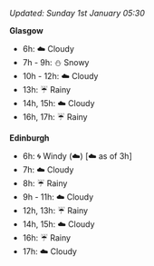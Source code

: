 *Updated: Sunday 1st January 05:30*

**Glasgow**

* 6h: :cloud: Cloudy
* 7h - 9h: :snowman: Snowy
* 10h - 12h: :cloud: Cloudy
* 13h: :umbrella: Rainy
* 14h, 15h: :cloud: Cloudy
* 16h, 17h: :umbrella: Rainy

**Edinburgh**

* 6h: :cyclone: Windy (:cloud:) [:cloud: as of 3h]
* 7h: :cloud: Cloudy
* 8h: :umbrella: Rainy
* 9h - 11h: :cloud: Cloudy
* 12h, 13h: :umbrella: Rainy
* 14h, 15h: :cloud: Cloudy
* 16h: :umbrella: Rainy
* 17h: :cloud: Cloudy
